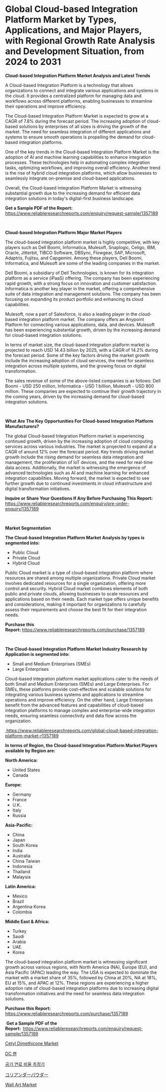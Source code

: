 <p><h1>Global Cloud-based Integration Platform Market by Types, Applications, and Major Players, with Regional Growth Rate Analysis and Development Situation, from 2024 to 2031</h1></p><p><strong>Cloud-based Integration Platform Market Analysis and Latest Trends</strong></p>
<p><p>A Cloud-based Integration Platform is a technology that allows organizations to connect and integrate various applications and systems in the cloud. It provides a centralized platform for managing data and workflows across different platforms, enabling businesses to streamline their operations and improve efficiency.</p><p>The Cloud-based Integration Platform Market is expected to grow at a CAGR of 7.8% during the forecast period. The increasing adoption of cloud-based solutions by enterprises of all sizes is driving the growth of the market. The need for seamless integration of different applications and systems to ensure smooth operations is propelling the demand for cloud-based integration platforms.</p><p>One of the key trends in the Cloud-based Integration Platform Market is the adoption of AI and machine learning capabilities to enhance integration processes. These technologies help in automating complex integration tasks, optimizing workflows, and improving overall efficiency. Another trend is the rise of hybrid cloud integration platforms, which allow businesses to seamlessly integrate on-premise and cloud-based applications.</p><p>Overall, the Cloud-based Integration Platform Market is witnessing substantial growth due to the increasing demand for efficient data integration solutions in today's digital-first business landscape.</p></p>
<p><strong>Get a Sample PDF of the Report:&nbsp;</strong> <a href="https://www.reliableresearchreports.com/enquiry/request-sample/1357189">https://www.reliableresearchreports.com/enquiry/request-sample/1357189</a></p>
<p>&nbsp;</p>
<p><strong>Cloud-based Integration Platform Major Market Players</strong></p>
<p><p>The cloud-based integration platform market is highly competitive, with key players such as Dell Boomi, Informatica, Mulesoft, Snaplogic, Celigo, IBM, Oracle, Jitterbit, TIBCO Software, DBSync, Flowgear, SAP, Microsoft, Adaptris, Fujitsu, and Capgemini. Among these players, Dell Boomi, Informatica, and Mulesoft are some of the leading companies in the market.</p><p>Dell Boomi, a subsidiary of Dell Technologies, is known for its integration platform as a service (iPaaS) offering. The company has been experiencing rapid growth, with a strong focus on innovation and customer satisfaction. Informatica is another key player in the market, offering a comprehensive suite of data integration and management solutions. The company has been focusing on expanding its product portfolio and enhancing its cloud capabilities.</p><p>Mulesoft, now a part of Salesforce, is also a leading player in the cloud-based integration platform market. The company offers an Anypoint Platform for connecting various applications, data, and devices. Mulesoft has been experiencing substantial growth, driven by the increasing demand for cloud-based integration solutions.</p><p>In terms of market size, the cloud-based integration platform market is projected to reach USD 14.43 billion by 2025, with a CAGR of 14.2% during the forecast period. Some of the key factors driving the market growth include the increasing adoption of cloud services, the need for seamless integration across multiple systems, and the growing focus on digital transformation.</p><p>The sales revenue of some of the above-listed companies is as follows: Dell Boomi - USD 250 million, Informatica - USD 1 billion, Mulesoft - USD 800 million. These companies are expected to continue their growth trajectory in the coming years, driven by the increasing demand for cloud-based integration solutions.</p></p>
<p>&nbsp;</p>
<p><strong>What Are The Key Opportunities For Cloud-based Integration Platform Manufacturers?</strong></p>
<p><p>The global Cloud-based Integration Platform market is experiencing continued growth, driven by the increasing adoption of cloud computing services across various industries. The market is projected to expand at a CAGR of around 12% over the forecast period. Key trends driving market growth include the rising demand for seamless data integration and management, the proliferation of IoT devices, and the need for real-time data access. Additionally, the market is witnessing the emergence of advanced technologies such as AI and machine learning for enhanced integration capabilities. Moving forward, the market is expected to see further growth due to continued investments in cloud infrastructure and digital transformation initiatives.</p></p>
<p><strong>Inquire or Share Your Questions If Any Before Purchasing This Report:</strong> <a href="https://www.reliableresearchreports.com/enquiry/pre-order-enquiry/1357189">https://www.reliableresearchreports.com/enquiry/pre-order-enquiry/1357189</a></p>
<p>&nbsp;</p>
<p><strong>Market Segmentation</strong></p>
<p><strong>The Cloud-based Integration Platform Market Analysis by types is segmented into:</strong></p>
<p><ul><li>Public Cloud</li><li>Private Cloud</li><li>Hybrid Cloud</li></ul></p>
<p><p>Public Cloud market is a type of cloud-based integration platform where resources are shared among multiple organizations. Private Cloud market involves dedicated resources for a single organization, offering more control and security. Hybrid Cloud market combines elements of both public and private clouds, allowing businesses to scale resources and applications based on their needs. Each market type offers unique benefits and considerations, making it important for organizations to carefully assess their requirements and choose the best fit for their integration needs.</p></p>
<p><strong>Purchase this Report:&nbsp;</strong><a href="https://www.reliableresearchreports.com/purchase/1357189">https://www.reliableresearchreports.com/purchase/1357189</a></p>
<p>&nbsp;</p>
<p><strong>The Cloud-based Integration Platform Market Industry Research by Application is segmented into:</strong></p>
<p><ul><li>Small and Medium Enterprises (SMEs)</li><li>Large Enterprises</li></ul></p>
<p><p>Cloud-based integration platform market applications cater to the needs of both Small and Medium Enterprises (SMEs) and Large Enterprises. For SMEs, these platforms provide cost-effective and scalable solutions for integrating various business systems and applications to streamline operations and improve efficiency. On the other hand, Large Enterprises benefit from the advanced features and capabilities of cloud-based integration platforms to manage complex and enterprise-wide integration needs, ensuring seamless connectivity and data flow across the organization.</p></p>
<p><a href="https://www.reliableresearchreports.com/global-cloud-based-integration-platform-market-r1357189">&nbsp;https://www.reliableresearchreports.com/global-cloud-based-integration-platform-market-r1357189</a></p>
<p><strong>In terms of Region, the Cloud-based Integration Platform Market Players available by Region are:</strong></p>
<p>
    <p> <strong> North America: </strong>
        <ul>
            <li>United States</li>
            <li>Canada</li>
        </ul>
        </p> 
    <p> <strong> Europe: </strong>
        <ul>
            <li>Germany</li>
            <li>France</li>
            <li>U.K.</li>
            <li>Italy</li>
            <li>Russia</li>
        </ul>
        </p> 
    <p> <strong> Asia-Pacific: </strong>
        <ul>
            <li>China</li>
            <li>Japan</li>
            <li>South Korea</li>
            <li>India</li>
            <li>Australia</li>
            <li>China Taiwan</li>
            <li>Indonesia</li>
            <li>Thailand</li>
            <li>Malaysia</li>
        </ul>
        </p> 
    <p> <strong> Latin America: </strong>
        <ul>
            <li>Mexico</li>
            <li>Brazil</li>
            <li>Argentina Korea</li>
            <li>Colombia</li>
        </ul>
        </p> 
    <p> <strong> Middle East & Africa: </strong>
        <ul>
            <li>Turkey</li>
            <li>Saudi</li>
            <li>Arabia</li>
            <li>UAE</li>
            <li>Korea</li>
        </ul>
    </p>
    </p>
<p><p>The cloud-based integration platform market is witnessing significant growth across various regions, with North America (NA), Europe (EU), and Asia Pacific (APAC) leading the way. The USA is expected to dominate the market with a market share of 35%, followed by China at 20%, NA at 18%, EU at 15%, and APAC at 12%. These regions are experiencing a higher adoption rate of cloud-based integration platforms due to increasing digital transformation initiatives and the need for seamless data integration solutions.</p></p>
<p><strong>Purchase this Report: </strong><a href="https://www.reliableresearchreports.com/purchase/1357189">https://www.reliableresearchreports.com/purchase/1357189</a></p>
<p>&nbsp;<strong>Get a Sample PDF of the Report:&nbsp;&nbsp;</strong><a href="https://www.reliableresearchreports.com/enquiry/request-sample/1357189">https://www.reliableresearchreports.com/enquiry/request-sample/1357189</a></p>
<p><strong></strong></p>
<p><p><a href="https://www.linkedin.com/pulse/cetyl-dimethicone-market-goal-estimating-size-future-growth-potential-vetge">Cetyl Dimethicone Market</a></p><p><a href="https://medium.com/@nettieboyle67/dc-%ED%8C%AC-%EC%8B%9C%EC%9E%A5-%EB%B3%B4%EA%B3%A0%EC%84%9C%EB%8A%94-%EC%9D%B4-%EC%8B%9C%EC%9E%A5%EC%9D%98-%EC%B5%9C%EC%8B%A0-%ED%8A%B8%EB%A0%8C%EB%93%9C%EC%99%80-%EC%84%B1%EC%9E%A5-%EA%B8%B0%ED%9A%8C%EB%A5%BC-%EB%B3%B4%EC%97%AC%EC%A4%8D%EB%8B%88%EB%8B%A4-48d664b8cb66">DC 팬</a></p><p><a href="https://medium.com/@deborahward03/%EA%B3%B5%EA%B8%B0-%EC%97%B0%EB%A3%8C-%EB%B9%84%EC%9C%A8-%EB%AF%B8%ED%84%B0-%EC%8B%9C%EC%9E%A5-%EB%B3%B4%EA%B3%A0%EC%84%9C%EB%8A%94-%EC%9D%B4-%EC%8B%9C%EC%9E%A5%EC%9D%98-%EC%B5%9C%EC%8B%A0-%ED%8A%B8%EB%A0%8C%EB%93%9C%EC%99%80-%EC%84%B1%EC%9E%A5-%EA%B8%B0%ED%9A%8C%EB%A5%BC-%EB%B0%9D%ED%98%80%EC%A4%8D%EB%8B%88%EB%8B%A4-76ad7919eeae">공기 연료 비율 측정기</a></p><p><a href="https://github.com/Sophiaard2003/Market-Research-Report-List-1/blob/main/643627863926.md">コリアンダーパウダー</a></p><p><a href="https://issuu.com/reportprime-2/docs/wall-art-market-size-2030.pptx">Wall Art Market</a></p></p>